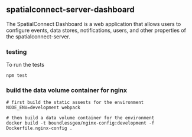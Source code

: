 ## spatialconnect-server-dashboard

The SpatialConnect Dashboard is a web application that allows users to configure
events, data stores, notifications, users, and other properties of
the spatialconnect-server.

### testing

To run the tests

```
npm test
```


### build the data volume container for nginx
```
# first build the static assests for the environment
NODE_ENV=development webpack

# then build a data volume container for the environment
docker build -t boundlessgeo/nginx-config:development -f Dockerfile.nginx-config .
```

